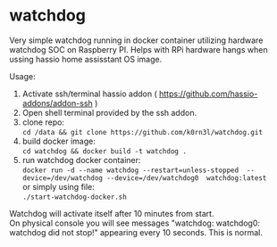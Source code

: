 # watchdog
Very simple watchdog running in docker container utilizing hardware watchdog SOC on Raspberry PI. Helps with RPi hardware hangs when ussing hassio home assisstant OS image.

Usage:
1. Activate ssh/terminal hassio addon ( https://github.com/hassio-addons/addon-ssh )
2. Open shell terminal provided by the ssh addon.
3. clone repo: <br/>
```cd /data && git clone https://github.com/k0rn3l/watchdog.git```
5. build docker image: <br/>
```cd watchdog && docker build -t watchdog .```
5. run watchdog docker container: <br/>
```docker run -d --name watchdog --restart=unless-stopped  --device=/dev/watchdog --device=/dev/watchdog0  watchdog:latest``` <br/>
   or simply using file: <br/>
```./start-watchdog-docker.sh```
   
Watchdog will activate itself after 10 minutes from start.<br/>
On physical console you will see messages "watchdog: watchdog0: watchdog did not stop!" appearing every 10 seconds. This is normal.
